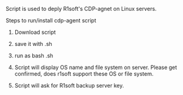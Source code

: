 Script is used to deply R1soft's CDP-agnet on Linux servers.

Steps to run/install cdp-agent script

1. Download script

2. save it with <file name>.sh 

3. run as bash <file name>.sh

4. Script will display OS name and file system on server. Please get confirmed, does r1soft support these OS or file system. 

5. Script will ask for R1soft backup server key.

